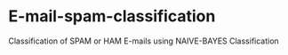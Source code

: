 # E-mail-spam-classification
Classification of SPAM or HAM E-mails using NAIVE-BAYES Classification

